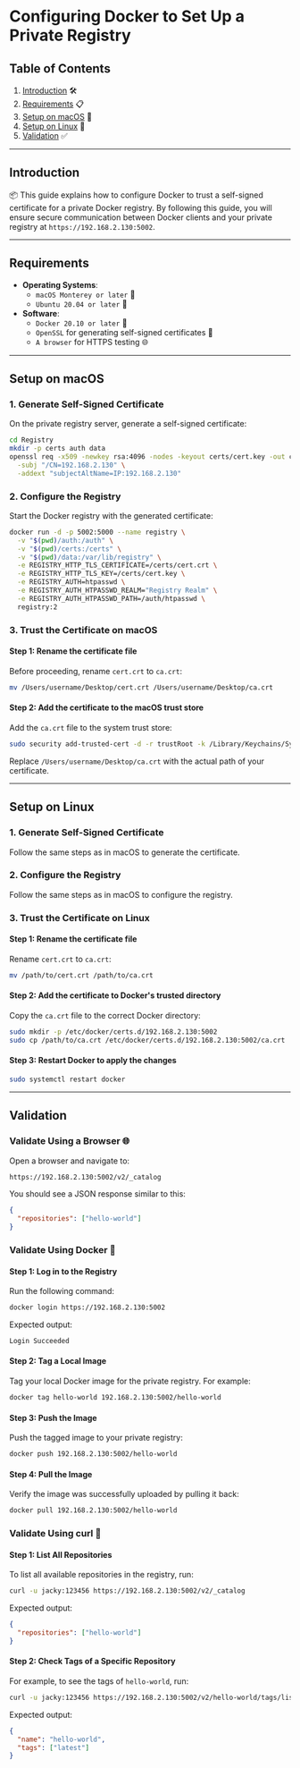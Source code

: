 # Configuring Docker to Set Up a Private Registry

## Table of Contents
1. [Introduction](#introduction) 🛠️
2. [Requirements](#requirements) 📋
3. [Setup on macOS](#setup-on-macos) 🍎
4. [Setup on Linux](#setup-on-linux) 🐧
5. [Validation](#validation) ✅

---

## Introduction

📦 This guide explains how to configure Docker to trust a self-signed certificate for a private Docker registry. By following this guide, you will ensure secure communication between Docker clients and your private registry at `https://192.168.2.130:5002`.

---

## Requirements

- **Operating Systems**:
  - `macOS Monterey or later` 🍎
  - `Ubuntu 20.04 or later` 🐧
- **Software**:
  - `Docker 20.10 or later` 🐳
  - `OpenSSL` for generating self-signed certificates 🔐
  - `A browser` for HTTPS testing 🌐

---

## Setup on macOS

### 1. Generate Self-Signed Certificate

On the private registry server, generate a self-signed certificate:
```bash
cd Registry
mkdir -p certs auth data
openssl req -x509 -newkey rsa:4096 -nodes -keyout certs/cert.key -out certs/cert.crt -days 365 \
  -subj "/CN=192.168.2.130" \
  -addext "subjectAltName=IP:192.168.2.130"
```

### 2. Configure the Registry

Start the Docker registry with the generated certificate:
```bash
docker run -d -p 5002:5000 --name registry \
  -v "$(pwd)/auth:/auth" \
  -v "$(pwd)/certs:/certs" \
  -v "$(pwd)/data:/var/lib/registry" \
  -e REGISTRY_HTTP_TLS_CERTIFICATE=/certs/cert.crt \
  -e REGISTRY_HTTP_TLS_KEY=/certs/cert.key \
  -e REGISTRY_AUTH=htpasswd \
  -e REGISTRY_AUTH_HTPASSWD_REALM="Registry Realm" \
  -e REGISTRY_AUTH_HTPASSWD_PATH=/auth/htpasswd \
  registry:2
```

### 3. Trust the Certificate on macOS

#### Step 1: Rename the certificate file
Before proceeding, rename `cert.crt` to `ca.crt`:
```bash
mv /Users/username/Desktop/cert.crt /Users/username/Desktop/ca.crt
```

#### Step 2: Add the certificate to the macOS trust store
Add the `ca.crt` file to the system trust store:
```bash
sudo security add-trusted-cert -d -r trustRoot -k /Library/Keychains/System.keychain /Users/username/Desktop/ca.crt
```

Replace `/Users/username/Desktop/ca.crt` with the actual path of your certificate.

---

## Setup on Linux

### 1. Generate Self-Signed Certificate
Follow the same steps as in macOS to generate the certificate.

### 2. Configure the Registry
Follow the same steps as in macOS to configure the registry.

### 3. Trust the Certificate on Linux

#### Step 1: Rename the certificate file
Rename `cert.crt` to `ca.crt`:
```bash
mv /path/to/cert.crt /path/to/ca.crt
```

#### Step 2: Add the certificate to Docker's trusted directory
Copy the `ca.crt` file to the correct Docker directory:
```bash
sudo mkdir -p /etc/docker/certs.d/192.168.2.130:5002
sudo cp /path/to/ca.crt /etc/docker/certs.d/192.168.2.130:5002/ca.crt
```

#### Step 3: Restart Docker to apply the changes
```bash
sudo systemctl restart docker
```

---

## Validation

### Validate Using a Browser 🌐
Open a browser and navigate to:
```bash
https://192.168.2.130:5002/v2/_catalog
```
You should see a JSON response similar to this:
```json
{
  "repositories": ["hello-world"]
}
```

### Validate Using Docker 🐳

#### Step 1: Log in to the Registry
Run the following command:
```bash
docker login https://192.168.2.130:5002
```
Expected output:
```bash
Login Succeeded
```

#### Step 2: Tag a Local Image
Tag your local Docker image for the private registry. For example:
```bash
docker tag hello-world 192.168.2.130:5002/hello-world
```

#### Step 3: Push the Image
Push the tagged image to your private registry:
```bash
docker push 192.168.2.130:5002/hello-world
```

#### Step 4: Pull the Image
Verify the image was successfully uploaded by pulling it back:
```bash
docker pull 192.168.2.130:5002/hello-world
```

### Validate Using curl 📡

#### Step 1: List All Repositories
To list all available repositories in the registry, run:
```bash
curl -u jacky:123456 https://192.168.2.130:5002/v2/_catalog
```
Expected output:
```json
{
  "repositories": ["hello-world"]
}
```

#### Step 2: Check Tags of a Specific Repository
For example, to see the tags of `hello-world`, run:
```bash
curl -u jacky:123456 https://192.168.2.130:5002/v2/hello-world/tags/list
```
Expected output:
```json
{
  "name": "hello-world",
  "tags": ["latest"]
}
```
